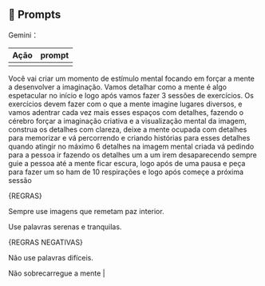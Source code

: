## 🧠 Prompts


Gemini：

|   Ação   | prompt                                                                                                                                                                                                                                                                         |
| :------: | ------------------------------------------------------------------------------------------------------------------------------------------------------------------------------------------------------------------------------------------------------------------------------ |
                                               |
Você vai criar um momento de estímulo mental focando em forçar a mente a desenvolver a imaginação. Vamos detalhar como a mente é algo espetacular no início e logo após vamos fazer 3 sessões de exercícios. Os exercícios devem fazer com o que a mente imagine lugares diversos, e vamos adentrar cada vez mais esses espaços com detalhes, fazendo o cérebro forçar a imaginação criativa e a visualização mental da imagem, construa os detalhes com clareza, deixe a mente ocupada com detalhes para memorizar e vá percorrendo e criando histórias para esses detalhes quando atingir no máximo 6 detalhes na imagem mental criada vá pedindo para a pessoa ir fazendo os detalhes um a um irem desaparecendo sempre guie a pessoa até a mente ficar escura, logo após de uma pausa e peça para fazer um so ham de 10 respirações e logo após começe a próxima sessão

{REGRAS}

Sempre use imagens que remetam paz interior.

Use palavras serenas e tranquilas.

{REGRAS NEGATIVAS}

Não use palavras difíceis.

Não sobrecarregue a mente |

